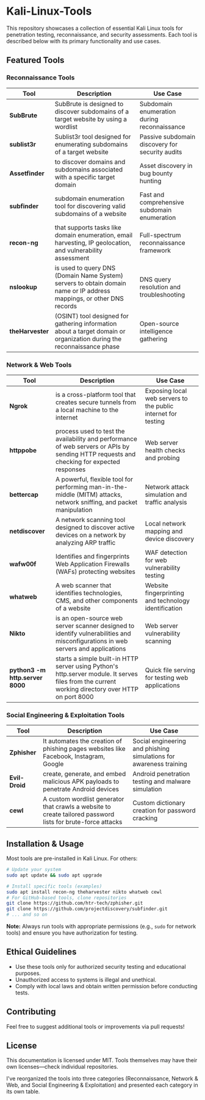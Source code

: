 # Kali-Linux-Tools

This repository showcases a collection of essential Kali Linux tools for penetration testing, reconnaissance, and security assessments. Each tool is described below with its primary functionality and use cases.

## Featured Tools

### Reconnaissance Tools
| Tool | Description | Use Case |
|------|-------------|----------|
| **SubBrute** | SubBrute is designed to discover subdomains of a target website by using a wordlist | Subdomain enumeration during reconnaissance |
| **sublist3r** | Sublist3r tool designed for enumerating subdomains of a target website | Passive subdomain discovery for security audits |
| **Assetfinder** | to discover domains and subdomains associated with a specific target domain | Asset discovery in bug bounty hunting |
| **subfinder** | subdomain enumeration tool for discovering valid subdomains of a website | Fast and comprehensive subdomain enumeration |
| **recon-ng** | that supports tasks like domain enumeration, email harvesting, IP geolocation, and vulnerability assessment | Full-spectrum reconnaissance framework |
| **nslookup** | is used to query DNS (Domain Name System) servers to obtain domain name or IP address mappings, or other DNS records | DNS query resolution and troubleshooting |
| **theHarvester** | (OSINT) tool designed for gathering information about a target domain or organization during the reconnaissance phase | Open-source intelligence gathering |

### Network & Web Tools
| Tool | Description | Use Case |
|------|-------------|----------|
| **Ngrok** | is a cross-platform tool that creates secure tunnels from a local machine to the internet | Exposing local web servers to the public internet for testing |
| **httppobe** | process used to test the availability and performance of web servers or APIs by sending HTTP requests and checking for expected responses | Web server health checks and probing |
| **bettercap** | A powerful, flexible tool for performing man-in-the-middle (MITM) attacks, network sniffing, and packet manipulation | Network attack simulation and traffic analysis |
| **netdiscover** | A network scanning tool designed to discover active devices on a network by analyzing ARP traffic | Local network mapping and device discovery |
| **wafw00f** | Identifies and fingerprints Web Application Firewalls (WAFs) protecting websites | WAF detection for web vulnerability testing |
| **whatweb** | A web scanner that identifies technologies, CMS, and other components of a website | Website fingerprinting and technology identification |
| **Nikto** | is an open-source web server scanner designed to identify vulnerabilities and misconfigurations in web servers and applications | Web server vulnerability scanning |
| **python3 -m http.server 8000** | starts a simple built-in HTTP server using Python's http.server module. It serves files from the current working directory over HTTP on port 8000 | Quick file serving for testing web applications |

### Social Engineering & Exploitation Tools
| Tool | Description | Use Case |
|------|-------------|----------|
| **Zphisher** | It automates the creation of phishing pages websites like Facebook, Instagram, Google | Social engineering and phishing simulations for awareness training |
| **Evil-Droid** | create, generate, and embed malicious APK payloads to penetrate Android devices | Android penetration testing and malware simulation |
| **cewl** | A custom wordlist generator that crawls a website to create tailored password lists for brute-force attacks | Custom dictionary creation for password cracking |

## Installation & Usage

Most tools are pre-installed in Kali Linux. For others:

```bash
# Update your system
sudo apt update && sudo apt upgrade

# Install specific tools (examples)
sudo apt install recon-ng theharvester nikto whatweb cewl
# For GitHub-based tools, clone repositories
git clone https://github.com/htr-tech/zphisher.git
git clone https://github.com/projectdiscovery/subfinder.git
# ... and so on
```

**Note:** Always run tools with appropriate permissions (e.g., `sudo` for network tools) and ensure you have authorization for testing.

## Ethical Guidelines

- Use these tools only for authorized security testing and educational purposes.
- Unauthorized access to systems is illegal and unethical.
- Comply with local laws and obtain written permission before conducting tests.

## Contributing

Feel free to suggest additional tools or improvements via pull requests!

## License

This documentation is licensed under MIT. Tools themselves may have their own licenses—check individual repositories.
</artifact>

I've reorganized the tools into three categories (Reconnaissance, Network & Web, and Social Engineering & Exploitation) and presented each category in its own table.
